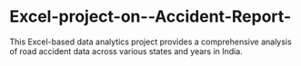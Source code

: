 # Excel-project-on--Accident-Report-
This Excel-based data analytics project provides a comprehensive analysis of road accident data across various states and years in India. 
